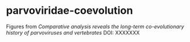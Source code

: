 # parvoviridae-coevolution
Figures from _Comparative analysis reveals the long-term co-evolutionary history of parvoviruses and vertebrates_ DOI: XXXXXXX

